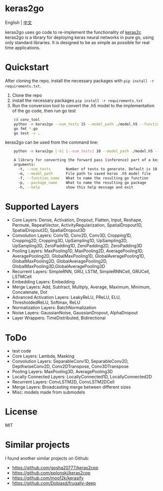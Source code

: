 keras2go
====

English | [中文](https://github.com/orestonce/keras2go/blob/master/README_zh.md)

keras2go uses go code to re-implement the functionality of [keras2c](https://github.com/f0uriest/keras2c)
keras2go is a library for deploying keras neural networks in pure go, using only standard libraries.
It is designed to be as simple as possible for real time applications.

Quickstart
====

After cloning the repo, install the necessary packages with ``pip install -r requirements.txt``.
1. Clone the repo
2. install the necessary packages ``pip install -r requirements.txt``
3. Run the conversion tool to convert the .h5 model to the implementation of the go code, then run go test
````bash
    cd conv_tool
    python -m keras2go --num_tests 15 --model_path ./model.h5 --function_name Example --package_name example
    go fmt *.go
    go test -v .
````

keras2go can be used from the command line:


````bash
    python -m keras2go [-h] [--num_tests] 10 --model_path ./model.h5 --function_name Example2 --package_name example

    A library for converting the forward pass (inference) part of a keras model to a go function
    arguments:
      -t, --num_tests       Number of tests to generate. Default is 10
      -m, --model_path      File path to saved keras .h5 model file
      -f, --function_name   What to name the resulting go function
      -p, --package_name    What to name the resulting go package
      -h, --help            show this help message and exit      
````

Supported Layers
====
  - Core Layers: Dense, Activation, Dropout, Flatten, Input, Reshape, Permute, RepeatVector,  ActivityRegularization, SpatialDropout1D, SpatialDropout2D, SpatialDropout3D
  - Convolution Layers: Conv1D, Conv2D, Conv3D, Cropping1D, Cropping2D, Cropping3D, UpSampling1D, UpSampling2D, UpSampling3D, ZeroPadding1D, ZeroPadding2D, ZeroPadding3D
  - Pooling Layers: MaxPooling1D, MaxPooling2D, AveragePooling1D, AveragePooling2D, GlobalMaxPooling1D, GlobalAveragePooling1D, GlobalMaxPooling2D, GlobalAveragePooling2D, GlobalMaxPooling3D,GlobalAveragePooling3D
  - Recurrent Layers: SimpleRNN, GRU, LSTM, SimpleRNNCell, GRUCell, LSTMCell
  - Embedding Layers: Embedding
  - Merge Layers: Add, Subtract, Multiply, Average, Maximum, Minimum, Concatenate, Dot
  - Advanced Activation Layers: LeakyReLU, PReLU, ELU, ThresholdedReLU, Softmax, ReLU
  - Normalization Layers: BatchNormalization
  - Noise Layers: GaussianNoise, GaussianDropout, AlphaDropout
  - Layer Wrappers: TimeDistributed, Bidirectional
  
ToDo
====
  - test code
  - Core Layers: Lambda, Masking
  - Convolution Layers: SeparableConv1D, SeparableConv2D, DepthwiseConv2D, Conv2DTranspose, Conv3DTranspose
  - Pooling Layers: MaxPooling3D, AveragePooling3D
  - Locally Connected Layers: LocallyConnected1D, LocallyConnected2D
  - Recurrent Layers: ConvLSTM2D, ConvLSTM2DCell
  - Merge Layers: Broadcasting merge between different sizes
  - Misc: models made from submodels

License
====
MIT


Similar projects
====
I found another similar projects on Github:
  * https://github.com/gosha20777/keras2cpp
  * https://github.com/pplonski/keras2cpp
  * https://github.com/moof2k/kerasify
  * https://github.com/Dobiasd/frugally-deep
